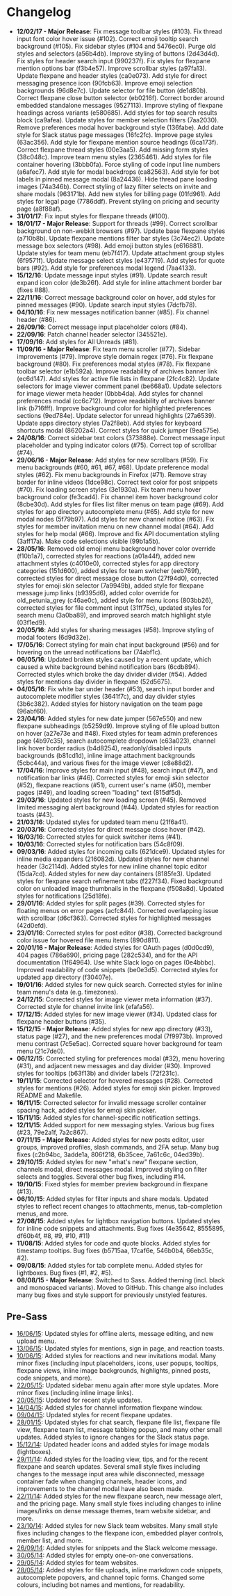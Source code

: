 # Changelog

* **12/02/17 - Major Release**: Fix message toolbar styles (#103). Fix thread input font color hover issue (#102). Correct emoji tooltip search background (#105). Fix sidebar styles (#104 and 5476ec0). Purge old styles and selectors (a56b4db). Improve styling of buttons (2d43d4d). Fix styles for header search input (990237f). Fix styles for flexpane mention options bar (f3b4e57). Improve scrollbar styles (a97fa13). Update flexpane and header styles (ca0e073). Add style for direct messaging presence icon (90fcb63). Improve emoji selection backgrounds (96d8e7c). Update selector for file button (de1d80b). Correct flexpane close button selector (eb0216f). Correct border around embedded standalone messages (9527113). Improve styling of flexpane headings across variants (e580685). Add styles for top search results block (ca9afea). Update styles for member selection filters (7aa2030). Remove preferences modal hover background style (136fabe). Add date style for Slack status page messages (16fc2fc). Improve page styles (63ac356). Add style for flexpane mention source headings (6ca173f). Correct flexpane thread styles (00e3aa5). Add missing form styles (38c048c). Improve team menu styles (2365461). Add styles for file container hovering (3bbb0fa). Force styling of code input line numbers (a6afec7). Add style for modal backdrops (ca82563). Add style for bot labels in pinned message modal (8a24436). Hide thread pane loading images (74a346b). Correct styling of lazy filter selects on invite and share modals (963171b). Add new styles for billing page (01fd961). Add styles for legal page (7786ddf). Prevent styling on pricing and security page (a8f88af).
* **31/01/17**: Fix input styles for flexpane threads (#100).
* **18/01/17 - Major Release**: Support for threads (#99). Correct scrollbar background on non-webkit browsers (#97). Update base flexpane styles (a710b8b). Update flexpane mentions filter bar styles (3c74ec2). Update message box selectors (#98). Add emoji button styles (e616881). Update styles for team menu (eb7f417). Update attachment group styles (6f9571f). Update message select styles (e437719). Add styles for quote bars (#92). Add style for preferences modal legend (7aa4133).
* **15/12/16**: Update message input styles (#91). Update search result expand icon color (de3b26f). Add style for inline attachment border bar (fixes #88).
* **22/11/16**: Correct message background color on hover, add styles for pinned messages (#90). Update search input styles (7dcfb78).
* **04/10/16**: Fix new messages notification banner (#85). Fix channel header (#86).
* **26/09/16**: Correct message input placeholder colors (#84).
* **22/09/16**: Patch channel header selector (345521e).
* **17/09/16**: Add styles for All Unreads (#81).
* **11/09/16 - Major Release**: Fix team menu scroller (#77). Sidebar improvements (#79). Improve style domain regex (#76). Fix flexpane background (#80). Fix preferences modal styles (#78). Fix flexpane toolbar selector (e1b592a). Improve readability of archives banner link (ec6d147). Add styles for active file lists in flexpane (2fc4c82). Update selectors for image viewer comment panel (be668a1). Update selectors for image viewer meta header (0bbb4da). Add styles for channel preferences modal (cc6c712). Improve readability of archives banner link (b716fff). Improve background color for highlighted preferences sections (9ed784e). Update selector for unread highlights (27a6539). Update apps directory styles (7a2f8eb). Add styles for keyboard shortcuts modal (86202a4). Correct styles for quick jumper (9ea575e).
* **24/08/16**: Correct sidebar text colors (373888e). Correct message input placeholder and typing indicator colors (#75). Correct top of scrollbar (#74).
* **29/06/16 - Major Release**: Add styles for new scrollbars (#59). Fix menu backgrounds (#60, #61, #67, #68). Update preference modal styles (#62). Fix menu backgrounds in Firefox (#71). Remove stray border for inline videos (1dce98c). Correct text color for post snippets (#70). Fix loading screen styles (3e1930a). Fix team menu hover background color (fe3cad4). Fix channel item hover background color (8cbe30d). Add styles for files list filter menus on team page (#69). Add styles for app directory autocomplete menu (#65). Add style for new modal nodes (5f79b97). Add styles for new channel notice (#63). Fix styles for member invitation menu on new channel modal (#64). Add styles for help modal (#66). Improve and fix API documentation styling (3aff17a). Make code selections visible (99b1a5b).
* **28/05/16**: Removed old emoji menu background hover color override (f10b1a7), corrected styles for reactions (a01a44f), added new attachment styles (c4010e0), corrected styles for app directory categories (151d600), added styles for team switcher (eeb769f), corrected styles for direct message close button (27f94d0), corrected styles for emoji skin selector (7a9949b), added style for flexpane message jump links (b9395d6), added color override for old_petunia_grey (c46ae0c), added style for menu icons (803bb26), corrected styles for file comment input (31ff75c), updated styles for search menu (3a0ba89), and improved search match highlight style (03f1ed9).
* **20/05/16**: Add styles for sharing messages (#58). Improve styling of modal footers (6d9d32e).
* **17/05/16**: Correct styling for main chat input background (#56) and for hovering on the unread notifications bar (74abf1c).
* **06/05/16**: Updated broken styles caused by a recent update, which caused a white background behind notification bars (6cdb894). Corrected styles which broke the day divider divider (#54). Added styles for mentions day divider in flexpane (52d5675).
* **04/05/16**: Fix white bar under header (#53), search input border and autocomplete modifier styles (3641f7c), and day divider styles (3b6c382). Added styles for history navigation on the team page (96abf60).
* **23/04/16**: Added styles for new date jumper (567e550) and new flexpane subheadings (b5259d9). Improve styling of file upload button on hover (a27e73e and #48). Fixed styles for team admin preferences page (4b97c35), search autocomplete dropdown (c63a023), channel link hover border radius (b4d8254), readonly/disabled inputs backgrounds (b81cd1d), inline image attachment backgrounds (5cbc44a), and various fixes for the image viewer (c8e88d2).
* **17/04/16**: Improve styles for main input (#48), search input (#47), and notification bar links (#46). Corrected styles for emoji skin selector (#52), flexpane reactions (#51), current user's name (#50), member pages (#49), and loading screen "loading" text (815df5d).
* **29/03/16**: Updated styles for new loading screen (#45). Removed limited messaging alert background (#44). Updated styles for reaction toasts (#43).
* **21/03/16**: Updated styles for updated team menu (21f6a41).
* **20/03/16**: Corrected styles for direct message close hover (#42).
* **16/03/16**: Corrected styles for quick switcher items (#41).
* **10/03/16**: Corrected styles for notification bars (54c8f09).
* **09/03/16**: Added styles for incoming calls (621dce9). Updated styles for inline media expanders (216082d). Updated styles for new channel header (3c2114d). Added styles for new inline channel topic editor (15da7cd). Added styles for new day containers (8185fe3). Updated styles for flexpane search refinement tabs (f227f34). Fixed background color on unloaded image thumbnails in the flexpane (f508a8d). Updated styles for notifications (25d18fe).
* **29/01/16**: Added styles for split pages (#39). Corrected styles for floating menus on error pages (acfc844). Corrected overlapping issue with scrollbar (d6cf363). Corrected styles for highlighted messages (42d0efd).
* **23/01/16**: Corrected styles for post editor (#38). Corrected background color issue for hovered file menu items (890d811).
* **20/01/16 - Major Release**:  Added styles for OAuth pages (d0d0cd9), 404 pages (786a690), pricing page (282c534), and for the API documentation (1f64964). Use white Slack logo on pages (0e4bbbc). Improved readability of code snippets (be0e3d5). Corrected styles for updated app directory (f30407e).
* **19/01/16**: Added styles for new quick search. Corrected styles for inline team menu's data (e.g. timezones).
* **24/12/15**: Corrected styles for image viewer meta information (#37). Corrected style for channel invite link (efafa56).
* **17/12/15**: Added styles for new image viewer (#34). Updated class for flexpane header buttons (#35).
* **15/12/15 - Major Release**: Added styles for new app directory (#33), status page (#27), and the new preferences modal (7f9973b). Improved menu contrast (7c5e5ac). Corrected square hover background for team menu (21c7de0).
* **06/12/15**: Corrected styling for preferences modal (#32), menu hovering (#31), and adjacent new messages and day divider (#30). Improved styles for tooltips (b63f13b) and divider labels (72f231c).
* **19/11/15**: Corrected selector for hovered messages (#28). Corrected styles for mentions (#26). Added styles for emoji skin picker. Improved README and Makefile.
* **16/11/15**: Corrected selector for invalid message scroller container spacing hack, added styles for emoji skin picker.
* **15/11/15**: Added styles for channel-specific notification settings.
* **12/11/15**: Added support for new messaging styles. Various bug fixes (#23, 79e2a1f, 7a2c867).
* **07/11/15 - Major Release**: Added styles for new posts editor, user groups, improved profiles, slash commands, and 2FA setup. Many bug fixes (c2b94bc, 3adde1a, 806f218, 6b35cee, 7a61c6c, 04ed39b).
* **29/10/15**: Added styles for new "what's new" flexpane section, channels modal, direct messages modal. Improved styling on filter selects and toggles. Several other bug fixes, including #14.
* **19/10/15**: Fixed styles for member preview background in flexpane (#13).
* **06/10/15**: Added styles for filter inputs and share modals. Updated styles to reflect recent changes to attachments, menus, tab-completion menus, and more.
* **27/08/15**: Added styles for lightbox navigation buttons. Updated styles for inline code snippets and attachments. Bug fixes (4e35642, 8555895, df60b4f, #8, #9, #10, #11)
* **11/08/15**: Added styles for code and quote blocks. Added styles for timestamp tooltips. Bug fixes (b5715aa, 17caf6e, 546b0b4, 66eb35c, #2).
* **09/08/15**: Added styles for tab complete menu. Added styles for lightboxes. Bug fixes (#1, #2, #5).
* **08/08/15 - Major Release**: Switched to Sass. Added theming (incl. black and monospaced variants). Moved to GitHub. This change also includes many bug fixes and style support for previously unstyled features.

## Pre-Sass
* [16/06/15](https://www.diffchecker.com/uitqs5is): Updated styles for offline alerts, message editing, and new upload menu.
* [13/06/15](https://www.diffchecker.com/gnpbqnaf): Updated styles for mentions, sign in page, and reaction toasts.
* [10/06/15](https://www.diffchecker.com/ca0ml7w3): Added styles for reactions and new invitations modal. Many minor fixes (including input placeholders, icons, user popups, tooltips, flexpane views, inline image backgrounds, highlights, pinned posts, code snippets, and more).
* [22/05/15](https://www.diffchecker.com/mmujxhk4): Updated sidebar menu again after more style updates. More minor fixes (including inline image links).
* [20/05/15](https://www.diffchecker.com/9ni1ewub): Updated for recent style updates.
* [14/04/15](https://www.diffchecker.com/5o2nwr4k): Added styles for channel information flexpane window.
* [09/04/15](https://www.diffchecker.com/f8pfeigd): Updated styles for recent flexpane updates.
* [28/01/15](https://www.diffchecker.com/d76qfmse): Updated styles for chat search, flexpane file list, flexpane file view, flexpane team list, message tabbing popup, and many other small updates. Added styles to ignore changes for the Slack status page.
* [15/12/14](https://www.diffchecker.com/3lumodcz): Updated header icons and added styles for image modals (lightboxes).
* [29/11/14](https://www.diffchecker.com/a5o5rs51): Added styles for the loading view, tips, and for the recent flexpane and search updates. Several small style fixes including changes to the message input area while disconnected, message container fade when changing channels, header icons, and improvements to the channel modal have also been made.
* [22/11/14](https://www.diffchecker.com/wm35ya8r): Added styles for the new flexpane search, new message alert, and the pricing page. Many small style fixes including changes to inline images/links on dense message themes, team website sidebar, and more.
* [23/10/14](https://www.diffchecker.com/jbhb9iai): Added styles for new Slack team websites. Many small style fixes including changes to the flexpane icon, embedded player controls, member list, and more.
* [26/09/14](https://www.diffchecker.com/0jhcr50q): Added styles for snippets and the Slack welcome message.
* [30/05/14](http://www.diffchecker.com/e111hppo): Added styles for empty one-on-one conversations.
* [29/05/14](http://www.diffchecker.com/780b0r3f): Added styles for team websites.
* [28/05/14](http://www.diffchecker.com/bbkmodat): Added styles for file uploads, inline markdown code snippets, autocomplete popovers, and channel topic forms. Changed some colours, including bot names and mentions, for readability.
